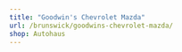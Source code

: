 ```yaml
---
title: "Goodwin's Chevrolet Mazda"
url: /brunswick/goodwins-chevrolet-mazda/
shop: Autohaus
---
```

